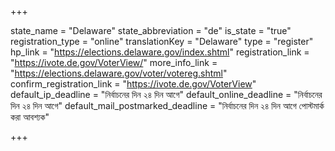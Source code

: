 +++

state_name = "Delaware"
state_abbreviation = "de"
is_state = "true"
registration_type = "online"
translationKey = "Delaware"
type = "register"
hp_link = "https://elections.delaware.gov/index.shtml"
registration_link = "https://ivote.de.gov/VoterView/"
more_info_link = "https://elections.delaware.gov/voter/votereg.shtml"
confirm_registration_link = "https://ivote.de.gov/VoterView"
default_ip_deadline = "নির্বাচনের দিন ২৪ দিন আগে"
default_online_deadline = "নির্বাচনের দিন ২৪ দিন আগে"
default_mail_postmarked_deadline = "নির্বাচনের দিন ২৪ দিন আগে পোস্টমার্ক করা আবশ্যক"

+++